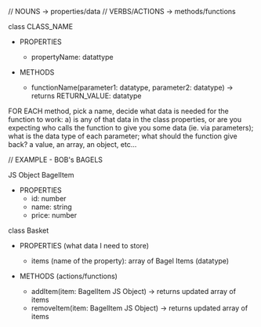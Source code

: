 // NOUNS -> properties/data
// VERBS/ACTIONS -> methods/functions

class CLASS_NAME
- PROPERTIES
  - propertyName: datattype

- METHODS
  - functionName(parameter1: datatype, parameter2: datatype) -> returns RETURN_VALUE: datatype


FOR EACH method, pick a name, decide what data is needed for the function to work: a) is any of that data in the class properties, or are you expecting who calls the function to give you some data (ie. via parameters); what is the data type of each parameter; what should the function give back? a value, an array, an object, etc...


// EXAMPLE - BOB's BAGELS

JS Object BagelItem
- PROPERTIES
  - id: number 
  - name: string
  - price: number

class Basket
- PROPERTIES (what data I need to store)
  - items (name of the property): array of Bagel Items (datatype) 

- METHODS (actions/functions)
  - addItem(item: BagelItem JS Object) -> returns updated array of items
  - removeItem(item: BagelItem JS Object) -> returns updated array of items 